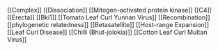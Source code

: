 [[Complex]]
[[Dissociation]]
[[Mitogen-activated protein kinase]]
[[C4]]
[[Erecta]]
[[Bki1]]
[[Tomato Leaf Curl Yunnan Virus]]
[[Recombination]]
[[phylogenetic relatedness]]
[[Betasatellite]]
[[Host-range Expansion]]
[[Leaf Curl Disease]]
[[Chilli (Bhut-jolokia)]]
[[Cotton Leaf Curl Multan Virus]]
